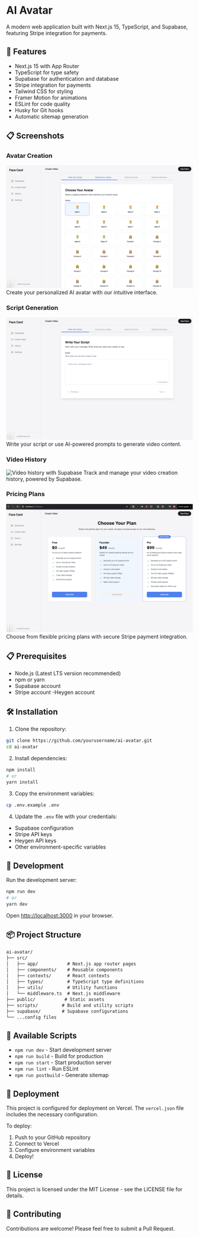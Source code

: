 # AI Avatar

A modern web application built with Next.js 15, TypeScript, and Supabase, featuring Stripe integration for payments.

## 🚀 Features

- Next.js 15 with App Router
- TypeScript for type safety
- Supabase for authentication and database
- Stripe integration for payments
- Tailwind CSS for styling
- Framer Motion for animations
- ESLint for code quality
- Husky for Git hooks
- Automatic sitemap generation

## 📋 Screenshots

### Avatar Creation
![Choose your avatar](/public/screenshots/Choose%20Avatar.png)
Create your personalized AI avatar with our intuitive interface.

### Script Generation
![Enter script or prompt](/public/screenshots/Enter%20Script:Prompt.png)
Write your script or use AI-powered prompts to generate video content.

### Video History
![Video history with Supabase](/public/screenshots/History:Supabase.png)
Track and manage your video creation history, powered by Supabase.

### Pricing Plans
![Pricing plans with Stripe](/public/screenshots/Pricing:Stripe.png)
Choose from flexible pricing plans with secure Stripe payment integration.

## 📋 Prerequisites

- Node.js (Latest LTS version recommended)
- npm or yarn
- Supabase account
- Stripe account
-Heygen account

## 🛠️ Installation

1. Clone the repository:
```bash
git clone https://github.com/yourusername/ai-avatar.git
cd ai-avatar
```

2. Install dependencies:
```bash
npm install
# or
yarn install
```

3. Copy the environment variables:
```bash
cp .env.example .env
```

4. Update the `.env` file with your credentials:
- Supabase configuration
- Stripe API keys
- Heygen API keys
- Other environment-specific variables

## 🚀 Development

Run the development server:

```bash
npm run dev
# or
yarn dev
```

Open [http://localhost:3000](http://localhost:3000) in your browser.

## 📦 Project Structure

```
ai-avatar/
├── src/
│   ├── app/           # Next.js app router pages
│   ├── components/    # Reusable components
│   ├── contexts/      # React contexts
│   ├── types/         # TypeScript type definitions
│   ├── utils/         # Utility functions
│   └── middleware.ts  # Next.js middleware
├── public/           # Static assets
├── scripts/         # Build and utility scripts
├── supabase/        # Supabase configurations
└── ...config files
```

## 🔧 Available Scripts

- `npm run dev` - Start development server
- `npm run build` - Build for production
- `npm run start` - Start production server
- `npm run lint` - Run ESLint
- `npm run postbuild` - Generate sitemap

## 🚀 Deployment

This project is configured for deployment on Vercel. The `vercel.json` file includes the necessary configuration.

To deploy:
1. Push to your GitHub repository
2. Connect to Vercel
3. Configure environment variables
4. Deploy!

## 📝 License

This project is licensed under the MIT License - see the LICENSE file for details.

## 🤝 Contributing

Contributions are welcome! Please feel free to submit a Pull Request.
